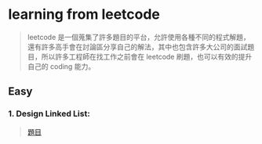 # learning from leetcode 
> leetcode 是一個蒐集了許多題目的平台，允許使用各種不同的程式解題，還有許多高手會在討論區分享自己的解法，其中也包含許多大公司的面試題目，所以許多工程師在找工作之前會在 leetcode 刷題，也可以有效的提升自己的 coding 能力。
## Easy
### 1. Design Linked List: 
> [題目](https://leetcode.com/problems/design-linked-list/)


